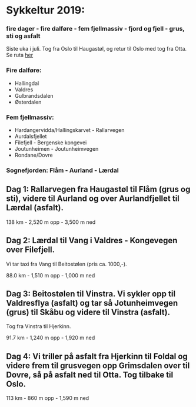 # Sykkeltur 2019: 
### fire dager - fire dalføre - fem fjellmassiv - fjord og fjell - grus, sti og asfalt

Siste uka i juli. Tog fra Oslo til Haugastøl, og retur til Oslo med tog fra Otta.
Se ruta [her](/home/frank/Documents/Frank/Privat/S2019/20190221143730-16238-map.html)

### Fire dalføre:
- Hallingdal
- Valdres
- Gulbrandsdalen
- Østerdalen

### Fem fjellmassiv:
- Hardangervidda/Hallingskarvet - Rallarvegen
- Aurdalsfjellet
- Filefjell - Bergenske kongevei
- Joutunheimen - Joutunheimvegen
- Rondane/Dovre

### Sognefjorden: Flåm - Aurland - Lærdal

## Dag 1: Rallarvegen fra Haugastøl til Flåm (grus og sti), videre til Aurland og over Aurlandfjellet til Lærdal (asfalt).

138 km - 2,520 m opp - 3,500 m ned

## Dag 2: Lærdal til Vang i Valdres - Kongevegen over Filefjell.

Vi tar taxi fra Vang til Beitostølen (pris ca. 1000,-).

88.0 km - 1,510 m opp - 1,000 m ned

## Dag 3: Beitostølen til Vinstra. Vi sykler opp til Valdresflya (asfalt) og tar så Jotunheimvegen (grus) til Skåbu og videre til Vinstra (asfalt).

Tog fra Vinstra til Hjerkinn.

91.7 km - 1,240 m opp - 1,920 m ned


## Dag 4: Vi triller på asfalt fra Hjerkinn til Foldal og videre frem til grusvegen opp Grimsdalen over til Dovre, så på asfalt ned til  Otta. Tog tilbake til Oslo.
113 km - 860 m opp - 1,590 m ned
